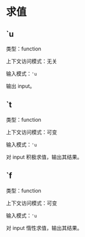 # 求值

## \`u

类型：function

上下文访问模式：无关

输入模式：`'u`

输出 input。

## \`t

类型：function

上下文访问模式：可变

输入模式：`'u`

对 input 积极求值，输出其结果。

## \`f

类型：function

上下文访问模式：可变

输入模式：`'u`

对 input 惰性求值，输出其结果。
